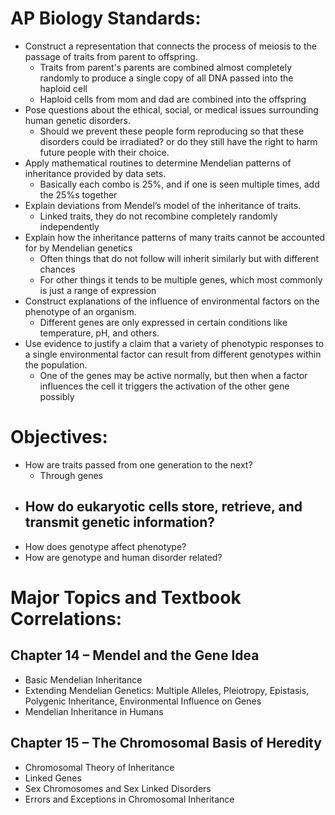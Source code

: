 # AP Biology Standards:

-   Construct a representation that connects the process of meiosis to the passage of traits from parent to offspring.
	- Traits from parent's parents are combined almost completely randomly to produce a single copy of all DNA passed into the haploid cell
	- Haploid cells from mom and dad are combined into the offspring
-   Pose questions about the ethical, social, or medical issues surrounding human genetic disorders.
	- Should we prevent these people form reproducing so that these disorders could be irradiated? or do they still have the right to harm future people with their choice.
-   Apply mathematical routines to determine Mendelian patterns of inheritance provided by data sets.
	- Basically each combo is 25%, and if one is seen multiple times, add the 25%s together
-   Explain deviations from Mendel’s model of the inheritance of traits.
	- Linked traits, they do not recombine completely randomly independently
-   Explain how the inheritance patterns of many traits cannot be accounted for by Mendelian genetics
	- Often things that do not follow will inherit similarly but with different chances
	- For other things it tends to be multiple genes, which most commonly is just a range of expression
-   Construct explanations of the influence of environmental factors on the phenotype of an organism.
	- Different genes are only expressed in certain conditions like temperature, pH, and others.
-   Use evidence to justify a claim that a variety of phenotypic responses to a single environmental factor can result from different genotypes within the population.
	- One of the genes may be active normally, but then when a factor influences the cell it triggers the activation of the other gene possibly

# Objectives:

-   How are traits passed from one generation to the next?
	- Through genes
-   How do eukaryotic cells store, retrieve, and transmit genetic information?
	- 
-   How does genotype affect phenotype?
-   How are genotype and human disorder related?

# Major Topics and Textbook Correlations:

## Chapter 14 – Mendel and the Gene Idea

-   Basic Mendelian Inheritance
-   Extending Mendelian Genetics: Multiple Alleles, Pleiotropy, Epistasis, Polygenic Inheritance, Environmental Influence on Genes
-   Mendelian Inheritance in Humans

## Chapter 15 – The Chromosomal Basis of Heredity

-   Chromosomal Theory of Inheritance
-   Linked Genes
-   Sex Chromosomes and Sex Linked Disorders
-   Errors and Exceptions in Chromosomal Inheritance
